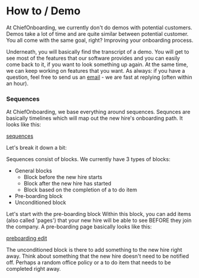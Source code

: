 # How to / Demo

At ChiefOnboarding, we currently don't do demos with potential customers. Demos take a lot of time and are quite similar between potential customer. You all come with the same goal, right? Improving your onboarding process. 

Underneath, you will basically find the transcript of a demo. You will get to see most of the features that our software provides and you can easily come back to it, if you want to look something up again. At the same time, we can keep working on features that you want. As always: if you have a question, feel free to send us an [email](mailto:hello@chiefonboarding.com) - we are fast at replying (often within an hour).


### Sequences
At ChiefOnboarding, we base everything around sequences. Sequnces are basically timelines which will map out the new hire's onboarding path. It looks like this:

[sequences]('./sequence.png')

Let's break it down a bit:

Sequences consist of blocks. We currently have 3 types of blocks:

- General blocks
   - Block before the new hire starts
   - Block after the new hire has started
   - Block based on the completion of a to do item
- Pre-boarding block
- Unconditioned block

Let's start with the pre-boarding block
Within this block, you can add items (also called 'pages') that your new hire will be able to see BEFORE they join the company. A pre-boarding page basically looks like this:

[preboarding edit]('./preboarding-edit.png')



The unconditioned block is there to add something to the new hire right away. Think about something that the new hire doesn't need to be notified off. Perhaps a random office policy or a to do item that needs to be completed right away. 



